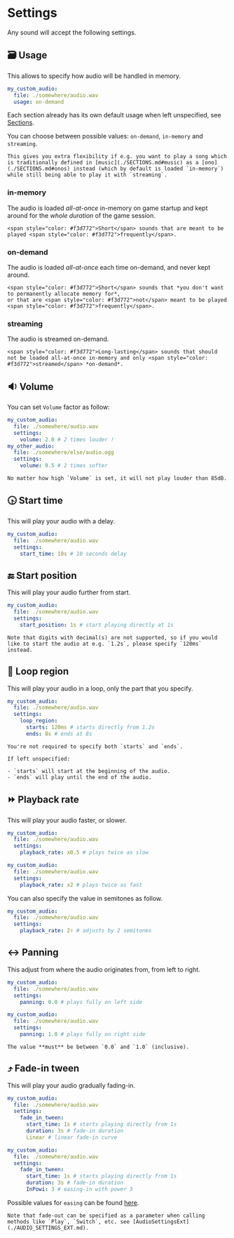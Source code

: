 # Settings

Any sound will accept the following settings.

## 🗃️ Usage

This allows to specify how audio will be handled in memory.

```yml
my_custom_audio:
  file: ./somewhere/audio.wav
  usage: on-demand
```

Each section already has its own default usage when left unspecified, see [Sections](./SECTIONS.md).

You can choose between possible values: `on-demand`, `in-memory` and `streaming`.

```admonish bulb title="Extra flexibility"
This gives you extra flexibility if e.g. you want to play a song which is traditionally defined in [music](./SECTIONS.md#music) as a [ono](./SECTIONS.md#onos) instead (which by default is loaded `in-memory`) while still being able to play it with `streaming`.
```

### in-memory

The audio is loaded *all-at-once* in-memory on game startup and kept around for the *whole duration* of the game session.

```admonish info title="Best used for"
<span style="color: #f3d772">Short</span> sounds that are meant to be played <span style="color: #f3d772">frequently</span>.
```

### on-demand

The audio is loaded *all-at-once* each time on-demand, and never kept around.
  
```admonish info title="Best used for"
<span style="color: #f3d772">Short</span> sounds that *you don't want to permanently allocate memory for*,  
or that are <span style="color: #f3d772">not</span> meant to be played <span style="color: #f3d772">frequently</span>.
```

### streaming

The audio is streamed on-demand.
  
```admonish info title="Best used for"
<span style="color: #f3d772">Long-lasting</span> sounds that should not be loaded all-at-once in-memory and only <span style="color: #f3d772">streamed</span> *on-demand*.
```

## 🔉 Volume

You can set `Volume` factor as follow:

```yml
my_custom_audio:
  file: ./somewhere/audio.wav
  settings:
    volume: 2.0 # 2 times louder !
my_other_audio:
  file: ./somewhere/else/audio.ogg
  settings:
    volume: 0.5 # 2 times softer
```

```admonish info
No matter how high `Volume` is set, it will not play louder than 85dB.
```

## 🕟 Start time

This will play your audio with a delay.

```yml
my_custom_audio:
  file: ./somewhere/audio.wav
  settings:
    start_time: 10s # 10 seconds delay
```

## 🔚 Start position

This will play your audio further from start.

```yml
my_custom_audio:
  file: ./somewhere/audio.wav
  settings:
    start_position: 1s # start playing directly at 1s
```

```admonish warning
Note that digits with decimal(s) are not supported, so if you would like to start the audio at e.g. `1.2s`, please specify `120ms` instead.
```

## 🔁 Loop region

This will play your audio in a loop, only the part that you specify.

```yml
my_custom_audio:
  file: ./somewhere/audio.wav
  settings:
    loop_region:
      starts: 120ms # starts directly from 1.2s
      ends: 8s # ends at 8s
```

```admonish hint
You're not required to specify both `starts` and `ends`.

If left unspecified:

- `starts` will start at the beginning of the audio.
- `ends` will play until the end of the audio.
```

## ⏩ Playback rate

This will play your audio faster, or slower.

```yml
my_custom_audio:
  file: ./somewhere/audio.wav
  settings:
    playback_rate: x0.5 # plays twice as slow
```

```yml
my_custom_audio:
  file: ./somewhere/audio.wav
  settings:
    playback_rate: x2 # plays twice as fast
```

You can also specify the value in semitones as follow.

```yml
my_custom_audio:
  file: ./somewhere/audio.wav
  settings:
    playback_rate: 2♯ # adjusts by 2 semitones
```

## ↔️ Panning

This adjust from where the audio originates from, from left to right.

```yml
my_custom_audio:
  file: ./somewhere/audio.wav
  settings:
    panning: 0.0 # plays fully on left side
```

```yml
my_custom_audio:
  file: ./somewhere/audio.wav
  settings:
    panning: 1.0 # plays fully on right side
```

```admonish warning
The value **must** be between `0.0` and `1.0` (inclusive).
```

## ⤴️ Fade-in tween

This will play your audio gradually fading-in.

```yml
my_custom_audio:
  file: ./somewhere/audio.wav
  settings:
    fade_in_tween:
      start_time: 1s # starts playing directly from 1s
      duration: 3s # fade-in duration
      Linear # linear fade-in curve
```

```yml
my_custom_audio:
  file: ./somewhere/audio.wav
  settings:
    fade_in_tween:
      start_time: 1s # starts playing directly from 1s
      duration: 3s # fade-in duration
      InPowi: 3 # easing-in with power 3
```

Possible values for `easing` can be found [here](https://docs.rs/kira/latest/kira/tween/enum.Easing.html).

```admonish hint
Note that fade-out can be specified as a parameter when calling methods like `Play`, `Switch`, etc. see [AudioSettingsExt](./AUDIO_SETTINGS_EXT.md).
```
